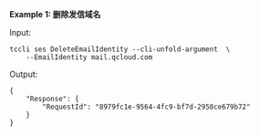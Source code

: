 **Example 1: 删除发信域名**



Input: 

```
tccli ses DeleteEmailIdentity --cli-unfold-argument  \
    --EmailIdentity mail.qcloud.com
```

Output: 
```
{
    "Response": {
        "RequestId": "8979fc1e-9564-4fc9-bf7d-2958ce679b72"
    }
}
```

